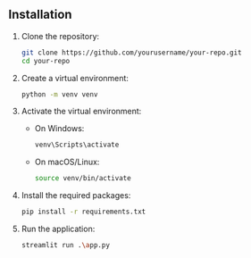 ## Installation

1. Clone the repository:

   ```sh
   git clone https://github.com/yourusername/your-repo.git
   cd your-repo
   ```

2. Create a virtual environment:

   ```sh
   python -m venv venv
   ```

3. Activate the virtual environment:

   - On Windows:

     ```sh
     venv\Scripts\activate
     ```

   - On macOS/Linux:
     ```sh
     source venv/bin/activate
     ```

4. Install the required packages:

   ```sh
   pip install -r requirements.txt
   ```

5. Run the application:
   ```sh
   streamlit run .\app.py
   ```
